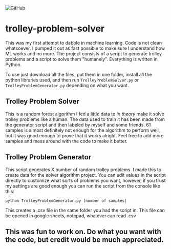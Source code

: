 ![GitHub](https://img.shields.io/github/license/hunar4321/life_code)

# trolley-problem-solver
This was my first attempt to dabble in machine learning. Code is not clean whatsoever. I pumped it out as fast possible to make sure I understand how ML works and no more. The project consists of a script to generate trolley problems and a script to solve them "humanely". Everything is written in Python.

To use just download all the files, put them in one folder, install all the python libraries used, and then run ```TrolleyProblemSolver.py``` or ```TrolleyProblemGenerator.py``` depending on what you want.

Trolley Problem Solver
------------------------

This is a random forest algorithm I fed a little data to *in theory* make it solve trolley problems like a human. The data used to train it has been made from the generator script and then labeled by myself and some friends. 61 samples is almost definitely not enough for the algorithm to perform well, but it was good enough to prove that it works alright. Feel free to add more samples and mess around with the code to make it better.

Trolley Problem Generator
--------------------------
This script generates X number of random trolley problems. I made this to create data for the solver algorithm project. You can edit values in the script directly to customize what sorts of problems you want, however, if you trust my settings are good enough you can run the script from the console like this:
```
python TrolleyProblemGenerator.py [number of samples]
```
This creates a .csv file in the same folder you had the script in. This file can be opened in google sheets, notepad, whatever can read .csv

This was fun to work on. Do what you want with the code, but credit would be much appreciated.
----------

 
